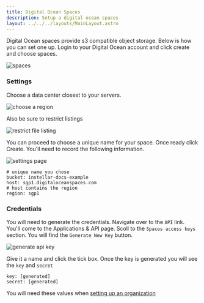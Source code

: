 ```yaml
---
title: Digital Ocean Spaces
description: Setup a digital ocean spaces
layout: ../../../layouts/MainLayout.astro
---
```


Digital Ocean spaces provide s3 compatible object storage. Below is how you can set one up. Login to your Digital Ocean account and click create and choose spaces. 

![spaces](/assets/digital-ocean/spaces.png)

### Settings

Choose a data center closest to your servers.

![choose a region](/assets/digital-ocean/choose-data-center.png)

Also be sure to restrict listings

![restrict file listing](/assets/digital-ocean/restrict-file-listing.png)

You can proceed to choose a unique name for your space. Once ready click Create. You'll need to record the following information.

![settings page](/assets/digital-ocean/settings-page.png)

```shell
# unique name you chose
bucket: instellar-docs-example 
host: sgp1.digitaloceanspaces.com
# host contains the region
region: sgp1
```

### Credentials

You will need to generate the credentials. Navigate over to the `API` link. You'll come to the Applications & API page. Scoll to the `Spaces access keys` section. You will find the `Generate New Key` button.

![generate api key](/assets/digital-ocean/generate-api-key.png)

Give it a name and click the tick box. Once the key is generated you will see the `key` and `secret`

```shell
key: [generated]
secret: [generated]
```

You will need these values when [setting up an organization](/en/setup-an-organization)